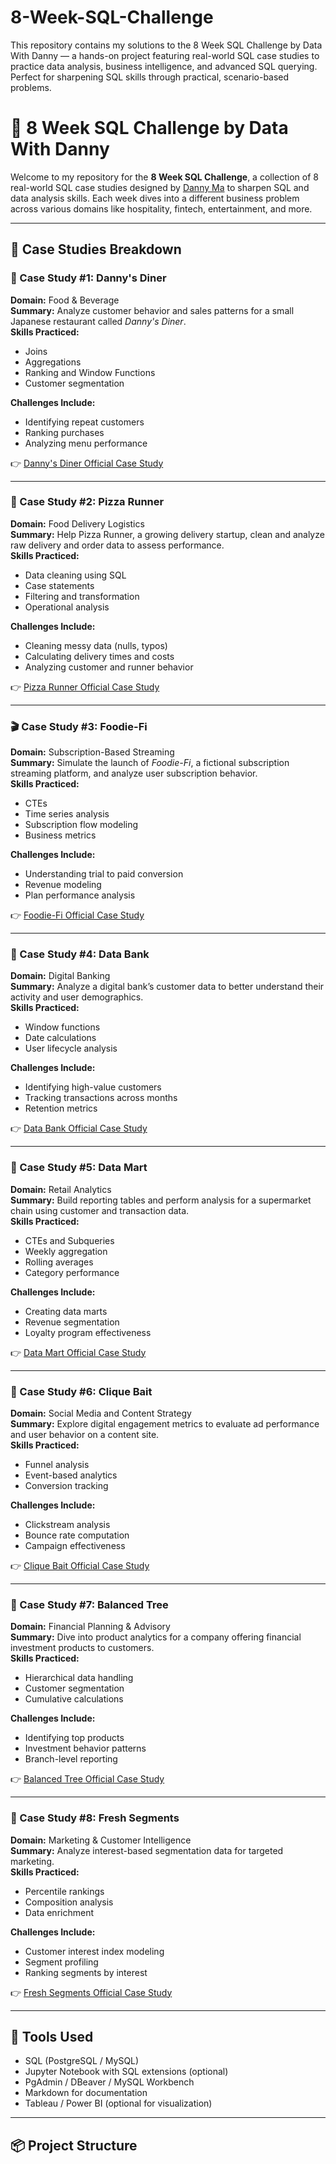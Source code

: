 # 8-Week-SQL-Challenge
This repository contains my solutions to the 8 Week SQL Challenge by Data With Danny — a hands-on project featuring real-world SQL case studies to practice data analysis, business intelligence, and advanced SQL querying. Perfect for sharpening SQL skills through practical, scenario-based problems.

# 🧠 8 Week SQL Challenge by Data With Danny

Welcome to my repository for the **8 Week SQL Challenge**, a collection of 8 real-world SQL case studies designed by [Danny Ma](https://8weeksqlchallenge.com/) to sharpen SQL and data analysis skills. Each week dives into a different business problem across various domains like hospitality, fintech, entertainment, and more.

---

## 📁 Case Studies Breakdown

### 🥢 Case Study #1: Danny's Diner

**Domain:** Food & Beverage  
**Summary:** Analyze customer behavior and sales patterns for a small Japanese restaurant called *Danny's Diner*.  
**Skills Practiced:**
- Joins
- Aggregations
- Ranking and Window Functions
- Customer segmentation

**Challenges Include:**
- Identifying repeat customers
- Ranking purchases
- Analyzing menu performance

👉 [Danny's Diner Official Case Study]([https://8weeksqlchallenge.com/case-study-1/](https://github.com/AmithAndrews99/8-Week-SQL-Challenge/tree/main/SQL%20%7C%208%20Week%20Challenge/1.%20Danny's%20Dinner))

---

### 🍕 Case Study #2: Pizza Runner

**Domain:** Food Delivery Logistics  
**Summary:** Help Pizza Runner, a growing delivery startup, clean and analyze raw delivery and order data to assess performance.  
**Skills Practiced:**
- Data cleaning using SQL
- Case statements
- Filtering and transformation
- Operational analysis

**Challenges Include:**
- Cleaning messy data (nulls, typos)
- Calculating delivery times and costs
- Analyzing customer and runner behavior

👉 [Pizza Runner Official Case Study]([https://8weeksqlchallenge.com/case-study-2/](https://github.com/AmithAndrews99/8-Week-SQL-Challenge/tree/main/SQL%20%7C%208%20Week%20Challenge/2.Pizza%20Runner))

---

### 🎬 Case Study #3: Foodie-Fi

**Domain:** Subscription-Based Streaming  
**Summary:** Simulate the launch of *Foodie-Fi*, a fictional subscription streaming platform, and analyze user subscription behavior.  
**Skills Practiced:**
- CTEs
- Time series analysis
- Subscription flow modeling
- Business metrics

**Challenges Include:**
- Understanding trial to paid conversion
- Revenue modeling
- Plan performance analysis

👉 [Foodie-Fi Official Case Study]([https://8weeksqlchallenge.com/case-study-3/](https://github.com/AmithAndrews99/8-Week-SQL-Challenge/tree/main/SQL%20%7C%208%20Week%20Challenge/3.Project%20Foodie))

---

### 🏦 Case Study #4: Data Bank

**Domain:** Digital Banking  
**Summary:** Analyze a digital bank’s customer data to better understand their activity and user demographics.  
**Skills Practiced:**
- Window functions
- Date calculations
- User lifecycle analysis

**Challenges Include:**
- Identifying high-value customers
- Tracking transactions across months
- Retention metrics

👉 [Data Bank Official Case Study]([https://8weeksqlchallenge.com/case-study-4/](https://github.com/AmithAndrews99/8-Week-SQL-Challenge/tree/main/SQL%20%7C%208%20Week%20Challenge/4.Data_Bank))

---

### 🛒 Case Study #5: Data Mart

**Domain:** Retail Analytics  
**Summary:** Build reporting tables and perform analysis for a supermarket chain using customer and transaction data.  
**Skills Practiced:**
- CTEs and Subqueries
- Weekly aggregation
- Rolling averages
- Category performance

**Challenges Include:**
- Creating data marts
- Revenue segmentation
- Loyalty program effectiveness

👉 [Data Mart Official Case Study](https://8weeksqlchallenge.com/case-study-5/)

---

### 📱 Case Study #6: Clique Bait

**Domain:** Social Media and Content Strategy  
**Summary:** Explore digital engagement metrics to evaluate ad performance and user behavior on a content site.  
**Skills Practiced:**
- Funnel analysis
- Event-based analytics
- Conversion tracking

**Challenges Include:**
- Clickstream analysis
- Bounce rate computation
- Campaign effectiveness

👉 [Clique Bait Official Case Study]([https://8weeksqlchallenge.com/case-study-6/](https://github.com/AmithAndrews99/8-Week-SQL-Challenge/tree/main/SQL%20%7C%208%20Week%20Challenge/5.Clique%20Bait))

---

### 🌳 Case Study #7: Balanced Tree

**Domain:** Financial Planning & Advisory  
**Summary:** Dive into product analytics for a company offering financial investment products to customers.  
**Skills Practiced:**
- Hierarchical data handling
- Customer segmentation
- Cumulative calculations

**Challenges Include:**
- Identifying top products
- Investment behavior patterns
- Branch-level reporting

👉 [Balanced Tree Official Case Study]([https://8weeksqlchallenge.com/case-study-7/](https://github.com/AmithAndrews99/8-Week-SQL-Challenge/tree/main/SQL%20%7C%208%20Week%20Challenge/6.balanced_tree_clothing))

---

### 🧬 Case Study #8: Fresh Segments

**Domain:** Marketing & Customer Intelligence  
**Summary:** Analyze interest-based segmentation data for targeted marketing.  
**Skills Practiced:**
- Percentile rankings
- Composition analysis
- Data enrichment

**Challenges Include:**
- Customer interest index modeling
- Segment profiling
- Ranking segments by interest

👉 [Fresh Segments Official Case Study]([https://8weeksqlchallenge.com/case-study-8/](https://github.com/AmithAndrews99/8-Week-SQL-Challenge/tree/main/SQL%20%7C%208%20Week%20Challenge/7.Fresh%20Segments))

---

## 🧰 Tools Used

- SQL (PostgreSQL / MySQL)
- Jupyter Notebook with SQL extensions (optional)
- PgAdmin / DBeaver / MySQL Workbench
- Markdown for documentation
- Tableau / Power BI (optional for visualization)

---

## 📦 Project Structure

